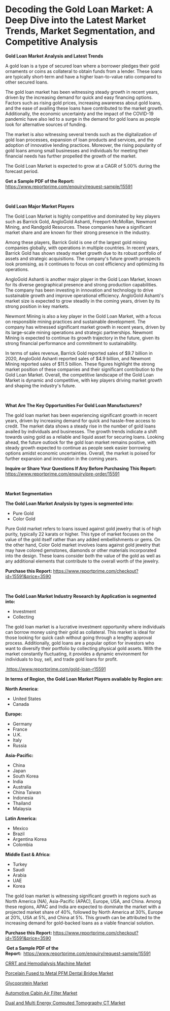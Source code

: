 <p><h1>Decoding the Gold Loan Market: A Deep Dive into the Latest Market Trends, Market Segmentation, and Competitive Analysis</h1></p><p><strong>Gold Loan Market Analysis and Latest Trends</strong></p>
<p><p>A gold loan is a type of secured loan where a borrower pledges their gold ornaments or coins as collateral to obtain funds from a lender. These loans are typically short-term and have a higher loan-to-value ratio compared to other secured loans.</p><p>The gold loan market has been witnessing steady growth in recent years, driven by the increasing demand for quick and easy financing options. Factors such as rising gold prices, increasing awareness about gold loans, and the ease of availing these loans have contributed to the market growth. Additionally, the economic uncertainty and the impact of the COVID-19 pandemic have also led to a surge in the demand for gold loans as people look for alternative sources of funding.</p><p>The market is also witnessing several trends such as the digitalization of gold loan processes, expansion of loan products and services, and the adoption of innovative lending practices. Moreover, the rising popularity of gold loans among small businesses and individuals for meeting their financial needs has further propelled the growth of the market.</p><p>The Gold Loan Market is expected to grow at a CAGR of 5.00% during the forecast period.</p></p>
<p><strong>Get a Sample PDF of the Report:&nbsp;</strong> <a href="https://www.reportprime.com/enquiry/request-sample/15591">https://www.reportprime.com/enquiry/request-sample/15591</a></p>
<p>&nbsp;</p>
<p><strong>Gold Loan Major Market Players</strong></p>
<p><p>The Gold Loan Market is highly competitive and dominated by key players such as Barrick Gold, AngloGold Ashanti, Freeport-McMoRan, Newmont Mining, and Randgold Resources. These companies have a significant market share and are known for their strong presence in the industry.</p><p>Among these players, Barrick Gold is one of the largest gold mining companies globally, with operations in multiple countries. In recent years, Barrick Gold has shown steady market growth due to its robust portfolio of assets and strategic acquisitions. The company's future growth prospects look promising, as it continues to focus on cost efficiency and optimizing its operations.</p><p>AngloGold Ashanti is another major player in the Gold Loan Market, known for its diverse geographical presence and strong production capabilities. The company has been investing in innovation and technology to drive sustainable growth and improve operational efficiency. AngloGold Ashanti's market size is expected to grow steadily in the coming years, driven by its strong position in key markets.</p><p>Newmont Mining is also a key player in the Gold Loan Market, with a focus on responsible mining practices and sustainable development. The company has witnessed significant market growth in recent years, driven by its large-scale mining operations and strategic partnerships. Newmont Mining is expected to continue its growth trajectory in the future, given its strong financial performance and commitment to sustainability.</p><p>In terms of sales revenue, Barrick Gold reported sales of $9.7 billion in 2020, AngloGold Ashanti reported sales of $4.9 billion, and Newmont Mining reported sales of $11.5 billion. These figures highlight the strong market position of these companies and their significant contribution to the Gold Loan Market. Overall, the competitive landscape of the Gold Loan Market is dynamic and competitive, with key players driving market growth and shaping the industry's future.</p></p>
<p>&nbsp;</p>
<p><strong>What Are The Key Opportunities For Gold Loan Manufacturers?</strong></p>
<p><p>The gold loan market has been experiencing significant growth in recent years, driven by increasing demand for quick and hassle-free access to credit. The market data shows a steady rise in the number of gold loans availed by individuals and businesses. The growth trends indicate a shift towards using gold as a reliable and liquid asset for securing loans. Looking ahead, the future outlook for the gold loan market remains positive, with steady growth expected to continue as people seek easier borrowing options amidst economic uncertainties. Overall, the market is poised for further expansion and innovation in the coming years.</p></p>
<p><strong>Inquire or Share Your Questions If Any Before Purchasing This Report:</strong> <a href="https://www.reportprime.com/enquiry/pre-order/15591">https://www.reportprime.com/enquiry/pre-order/15591</a></p>
<p>&nbsp;</p>
<p><strong>Market Segmentation</strong></p>
<p><strong>The Gold Loan Market Analysis by types is segmented into:</strong></p>
<p><ul><li>Pure Gold</li><li>Color Gold</li></ul></p>
<p><p>Pure Gold market refers to loans issued against gold jewelry that is of high purity, typically 22 karats or higher. This type of market focuses on the value of the gold itself rather than any added embellishments or gems. On the other hand, Color Gold market involves loans against gold jewelry that may have colored gemstones, diamonds or other materials incorporated into the design. These loans consider both the value of the gold as well as any additional elements that contribute to the overall worth of the jewelry.</p></p>
<p><strong>Purchase this Report:&nbsp;</strong><a href="https://www.reportprime.com/checkout?id=15591&price=3590">https://www.reportprime.com/checkout?id=15591&price=3590</a></p>
<p>&nbsp;</p>
<p><strong>The Gold Loan Market Industry Research by Application is segmented into:</strong></p>
<p><ul><li>Investment</li><li>Collecting</li></ul></p>
<p><p>The gold loan market is a lucrative investment opportunity where individuals can borrow money using their gold as collateral. This market is ideal for those looking for quick cash without going through a lengthy approval process. Additionally, gold loans are a popular option for investors who want to diversify their portfolio by collecting physical gold assets. With the market constantly fluctuating, it provides a dynamic environment for individuals to buy, sell, and trade gold loans for profit.</p></p>
<p><a href="https://www.reportprime.com/gold-loan-r15591">&nbsp;https://www.reportprime.com/gold-loan-r15591</a></p>
<p><strong>In terms of Region, the Gold Loan Market Players available by Region are:</strong></p>
<p>
    <p> <strong> North America: </strong>
        <ul>
            <li>United States</li>
            <li>Canada</li>
        </ul>
        </p> 
    <p> <strong> Europe: </strong>
        <ul>
            <li>Germany</li>
            <li>France</li>
            <li>U.K.</li>
            <li>Italy</li>
            <li>Russia</li>
        </ul>
        </p> 
    <p> <strong> Asia-Pacific: </strong>
        <ul>
            <li>China</li>
            <li>Japan</li>
            <li>South Korea</li>
            <li>India</li>
            <li>Australia</li>
            <li>China Taiwan</li>
            <li>Indonesia</li>
            <li>Thailand</li>
            <li>Malaysia</li>
        </ul>
        </p> 
    <p> <strong> Latin America: </strong>
        <ul>
            <li>Mexico</li>
            <li>Brazil</li>
            <li>Argentina Korea</li>
            <li>Colombia</li>
        </ul>
        </p> 
    <p> <strong> Middle East & Africa: </strong>
        <ul>
            <li>Turkey</li>
            <li>Saudi</li>
            <li>Arabia</li>
            <li>UAE</li>
            <li>Korea</li>
        </ul>
    </p>
    </p>
<p><p>The gold loan market is witnessing significant growth in regions such as North America (NA), Asia-Pacific (APAC), Europe, USA, and China. Among these regions, APAC and India are expected to dominate the market with a projected market share of 40%, followed by North America at 30%, Europe at 20%, USA at 5%, and China at 5%. This growth can be attributed to the increasing demand for gold-backed loans as a viable financial solution.</p></p>
<p><strong>Purchase this Report: </strong><a href="https://www.reportprime.com/checkout?id=15591&price=3590">https://www.reportprime.com/checkout?id=15591&price=3590</a></p>
<p>&nbsp;<strong>Get a Sample PDF of the Report:&nbsp;&nbsp;</strong><a href="https://www.reportprime.com/enquiry/request-sample/15591">https://www.reportprime.com/enquiry/request-sample/15591</a></p>
<p><strong></strong></p>
<p><p><a href="https://medium.com/@caraleeh23/crrt-and-hemodialysis-machine-market-2024-2031-industry-insights-and-investment-opportunities-82478de8fd1d">CRRT and Hemodialysis Machine Market</a></p><p><a href="https://medium.com/@jamieurcotte9056df/future-trends-in-global-porcelain-fused-to-metal-pfm-dental-bridge-market-market-insights-and-1b548cd25f09">Porcelain Fused to Metal PFM Dental Bridge Market</a></p><p><a href="https://github.com/nathandecarvalho/Market-Research-Report-List-5/blob/main/glycoprotein-market.md">Glycoprotein Market</a></p><p><a href="https://github.com/julyju69/Market-Research-Report-List-4/blob/main/automotive-cabin-air-filter-market.md">Automotive Cabin Air Filter Market</a></p><p><a href="https://medium.com/@alexander.bell98078/dual-and-multi-energy-computed-tomography-ct-market-size-is-growing-at-cagr-of-7-2-ce6c3f45e704">Dual and Multi Energy Computed Tomography CT Market</a></p></p>